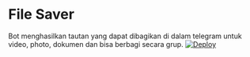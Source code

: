# File Saver
Bot menghasilkan tautan yang dapat dibagikan di dalam telegram untuk video, photo, dokumen dan bisa berbagi secara grup.
<a href="https://heroku.com/deploy?template=https://github.com/lolyz/onichan">
   <img src="https://www.herokucdn.com/deploy/button.svg" alt="Deploy">
 </a>
